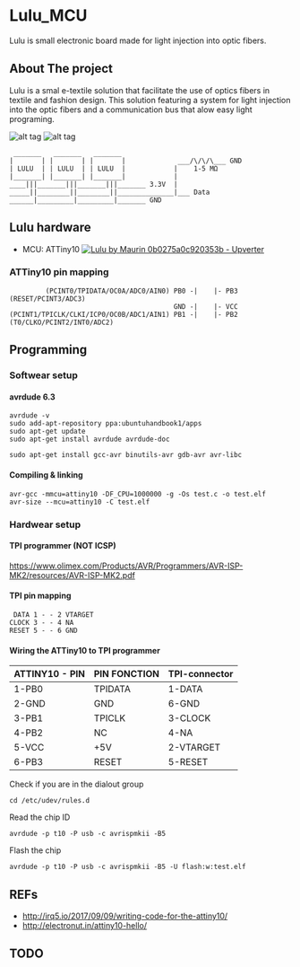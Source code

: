 # Lulu_MCU

Lulu is small electronic board made for light injection into optic fibers.

## About The project
Lulu is a smal e-textile solution that facilitate the use of optics fibers in textile and fashion design.
This solution featuring a system for light injection into the optic fibers and a communication bus that alow easy light programing.


![alt tag](https://farm8.staticflickr.com/7762/18261111032_ac43080403_z_d.jpg)
![alt tag](https://farm6.staticflickr.com/5506/29792500474_7d4b125e57_z_d.jpg)

     _______   _______   _______
    |       | |       | |       |             ___/\/\/\___ GND
    | LULU  | | LULU  | | LULU  |            |    1-5 MΩ
    |_______| |_______| |_______|            |
    ____|||_______|||_______|||_______ 3.3V  |
    _____||________||________||______________|___ Data
    ______|_________|_________|_______ GND


## Lulu hardware
- MCU: ATTiny10
[![Lulu by Maurin 0b0275a0c920353b - Upverter](https://upverter.com/Maurin/0b0275a0c920353b/Lulu/embed_img/15136192700000/)](https://upverter.com/Maurin/0b0275a0c920353b/Lulu/#/)

### ATTiny10 pin mapping

             (PCINT0/TPIDATA/OC0A/ADC0/AIN0) PB0 -|    |- PB3 (RESET/PCINT3/ADC3)
                                             GND -|    |- VCC
    (PCINT1/TPICLK/CLKI/ICP0/OC0B/ADC1/AIN1) PB1 -|    |- PB2 (T0/CLKO/PCINT2/INT0/ADC2)


## Programming
### Softwear setup
#### avrdude 6.3
    avrdude -v
    sudo add-apt-repository ppa:ubuntuhandbook1/apps
    sudo apt-get update
    sudo apt-get install avrdude avrdude-doc

    sudo apt-get install gcc-avr binutils-avr gdb-avr avr-libc

#### Compiling & linking
    avr-gcc -mmcu=attiny10 -DF_CPU=1000000 -g -Os test.c -o test.elf
    avr-size --mcu=attiny10 -C test.elf

### Hardwear setup
#### TPI programmer (NOT ICSP)
https://www.olimex.com/Products/AVR/Programmers/AVR-ISP-MK2/resources/AVR-ISP-MK2.pdf

#### TPI pin mapping

     DATA 1 - - 2 VTARGET
    CLOCK 3 - - 4 NA
    RESET 5 - - 6 GND

#### Wiring the ATTiny10 to TPI programmer

| ATTINY10 - PIN   | PIN FONCTION |  TPI-connector  |
|------------------|--------------|-----------------|
|  1-PB0           |   TPIDATA    |  1-DATA         |
|  2-GND           |   GND        |  6-GND          |
|  3-PB1           |   TPICLK     |  3-CLOCK        |
|  4-PB2           |   NC         |  4-NA           |
|  5-VCC           |   +5V        |  2-VTARGET      |
|  6-PB3           |   RESET      |  5-RESET        |

Check if you are in the dialout group

    cd /etc/udev/rules.d

Read the chip ID

    avrdude -p t10 -P usb -c avrispmkii -B5

Flash the chip

    avrdude -p t10 -P usb -c avrispmkii -B5 -U flash:w:test.elf

## REFs
- http://irq5.io/2017/09/09/writing-code-for-the-attiny10/
- http://electronut.in/attiny10-hello/

## TODO
